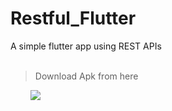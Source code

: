 # Restful_Flutter

A simple flutter app using REST APIs
<br>
<br>


> Download Apk from here
<p>&nbsp;&nbsp;&nbsp;&nbsp;&nbsp;&nbsp;&nbsp;&nbsp;<a href="https://github.com/kshitijv256/Restful_flutter/raw/main/sample/app-release.apk"><img src="https://img.shields.io/badge/Download-blue?&style=flat&logo=github&logoColor=white" /></a></p>
